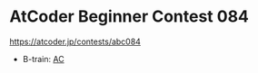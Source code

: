 # AtCoder Beginner Contest 084

https://atcoder.jp/contests/abc084

- B-train: [AC](https://atcoder.jp/contests/abc084/submissions/35820043)
